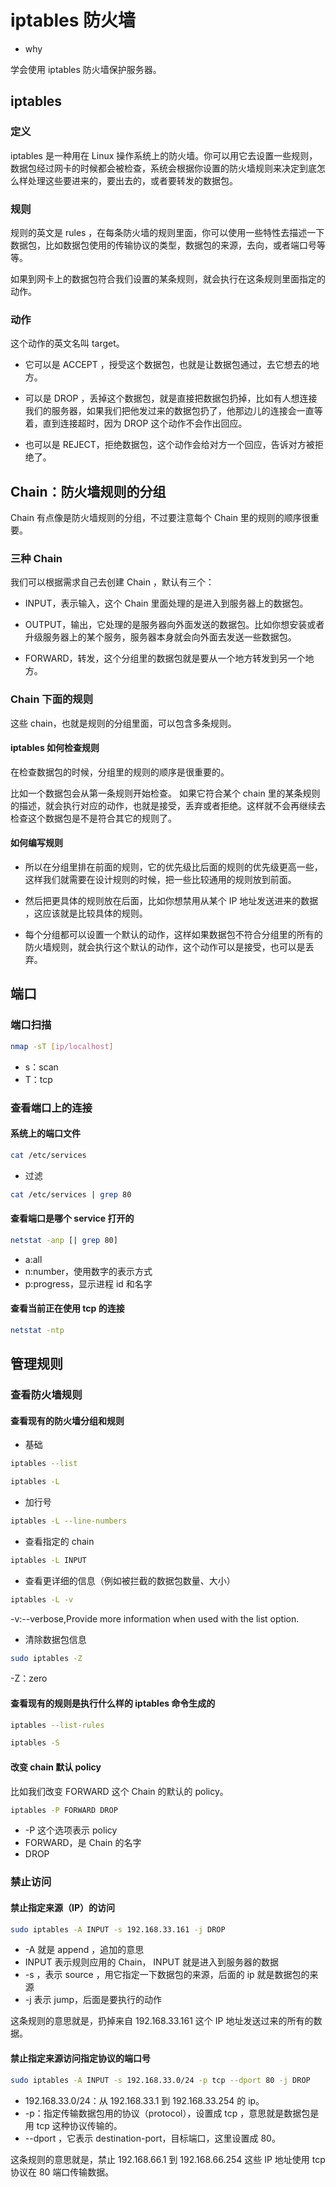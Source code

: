 # iptables 防火墙

- why

学会使用 iptables 防火墙保护服务器。

## iptables

### 定义

iptables 是一种用在 Linux 操作系统上的防火墙。你可以用它去设置一些规则，数据包经过网卡的时候都会被检查，系统会根据你设置的防火墙规则来决定到底怎么样处理这些要进来的，要出去的，或者要转发的数据包。

### 规则

规则的英文是 rules ，在每条防火墙的规则里面，你可以使用一些特性去描述一下数据包，比如数据包使用的传输协议的类型，数据包的来源，去向，或者端口号等等。

如果到网卡上的数据包符合我们设置的某条规则，就会执行在这条规则里面指定的动作。

### 动作

这个动作的英文名叫 target。

- 它可以是 ACCEPT ，授受这个数据包，也就是让数据包通过，去它想去的地方。

- 可以是 DROP ，丢掉这个数据包，就是直接把数据包扔掉，比如有人想连接我们的服务器，如果我们把他发过来的数据包扔了，他那边儿的连接会一直等着，直到连接超时，因为 DROP 这个动作不会作出回应。

- 也可以是 REJECT，拒绝数据包，这个动作会给对方一个回应，告诉对方被拒绝了。

## Chain：防火墙规则的分组

Chain 有点像是防火墙规则的分组，不过要注意每个 Chain 里的规则的顺序很重要。

### 三种 Chain

我们可以根据需求自己去创建 Chain ，默认有三个：

- INPUT，表示输入，这个 Chain 里面处理的是进入到服务器上的数据包。

- OUTPUT，输出，它处理的是服务器向外面发送的数据包。比如你想安装或者升级服务器上的某个服务，服务器本身就会向外面去发送一些数据包。

- FORWARD，转发，这个分组里的数据包就是要从一个地方转发到另一个地方。

### Chain 下面的规则

这些 chain，也就是规则的分组里面，可以包含多条规则。

#### iptables 如何检查规则

在检查数据包的时候，分组里的规则的顺序是很重要的。

比如一个数据包会从第一条规则开始检查。
如果它符合某个 chain 里的某条规则的描述，就会执行对应的动作，也就是接受，丢弃或者拒绝。这样就不会再继续去检查这个数据包是不是符合其它的规则了。

#### 如何编写规则

- 所以在分组里排在前面的规则，它的优先级比后面的规则的优先级更高一些，这样我们就需要在设计规则的时候，把一些比较通用的规则放到前面。

- 然后把更具体的规则放在后面，比如你想禁用从某个 IP 地址发送进来的数据 ，这应该就是比较具体的规则。

- 每个分组都可以设置一个默认的动作，这样如果数据包不符合分组里的所有的防火墙规则，就会执行这个默认的动作，这个动作可以是接受，也可以是丢弃。

## 端口

### 端口扫描

```bash
nmap -sT [ip/localhost]
```

- s：scan
- T：tcp

### 查看端口上的连接

#### 系统上的端口文件

```bash
cat /etc/services
```

- 过滤

```bash
cat /etc/services | grep 80
```

#### 查看端口是哪个 service 打开的

```bash
netstat -anp [| grep 80]
```

- a:all
- n:number，使用数字的表示方式
- p:progress，显示进程 id 和名字

#### 查看当前正在使用 tcp 的连接

```bash
netstat -ntp
```

## 管理规则

### 查看防火墙规则

#### 查看现有的防火墙分组和规则

- 基础

```bash
iptables --list
```

```bash
iptables -L
```

- 加行号

```bash
iptables -L --line-numbers
```

- 查看指定的 chain

```bash
iptables -L INPUT
```

- 查看更详细的信息（例如被拦截的数据包数量、大小）

```bash
iptables -L -v
```

-v:--verbose,Provide more information when used with the list option.

- 清除数据包信息

```bash
sudo iptables -Z
```

-Z：zero

#### 查看现有的规则是执行什么样的 iptables 命令生成的

```bash
iptables --list-rules
```

```bash
iptables -S
```

#### 改变 chain 默认 policy

比如我们改变 FORWARD 这个 Chain 的默认的 policy。

```bash
iptables -P FORWARD DROP
```

- -P 这个选项表示 policy
- FORWARD，是 Chain 的名字
- DROP

### 禁止访问

#### 禁止指定来源（IP）的访问

```bash
sudo iptables -A INPUT -s 192.168.33.161 -j DROP
```

- -A 就是 append ，追加的意思
- INPUT 表示规则应用的 Chain， INPUT 就是进入到服务器的数据
- -s ，表示 source ，用它指定一下数据包的来源，后面的 ip 就是数据包的来源
- -j 表示 jump，后面是要执行的动作

这条规则的意思就是，扔掉来自 192.168.33.161 这个 IP 地址发送过来的所有的数据。

#### 禁止指定来源访问指定协议的端口号

```bash
sudo iptables -A INPUT -s 192.168.33.0/24 -p tcp --dport 80 -j DROP
```

- 192.168.33.0/24：从 192.168.33.1 到 192.168.33.254 的 ip。
- -p：指定传输数据包用的协议（protocol），设置成 tcp ，意思就是数据包是用 tcp 这种协议传输的。
- --dport ，它表示 destination-port，目标端口，这里设置成 80。

这条规则的意思就是，禁止 192.168.66.1 到 192.168.66.254 这些 IP 地址使用 tcp 协议在 80 端口传输数据。
